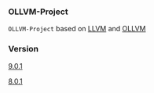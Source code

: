 ### OLLVM-Project

`OLLVM-Project` based on [LLVM](https://github.com/llvm/llvm-project) and [OLLVM](https://github.com/obfuscator-llvm/obfuscator)

### Version
[9.0.1](https://github.com/TannerJin/ollvm-project/tree/release/9.x)

[8.0.1](https://github.com/TannerJin/ollvm-project/tree/release/8.x)
